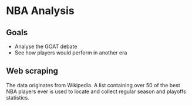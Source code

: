 # NBA Analysis
## Goals
* Analyse the GOAT debate
* See how players would perform in another era
## Web scraping
The data originates from Wikipedia. A list containing over 50 of the best NBA players ever is used to locate and collect regular season and playoffs statistics.
